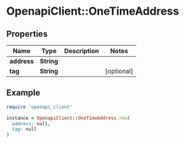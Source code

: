 # OpenapiClient::OneTimeAddress

## Properties

| Name | Type | Description | Notes |
| ---- | ---- | ----------- | ----- |
| **address** | **String** |  |  |
| **tag** | **String** |  | [optional] |

## Example

```ruby
require 'openapi_client'

instance = OpenapiClient::OneTimeAddress.new(
  address: null,
  tag: null
)
```

